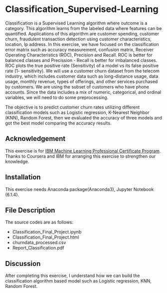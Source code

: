# Classification_Supervised-Learning

Classification is a Supervised Learning algorithm where outcome is a category. This algorithm learns from the labeled data where features can be quantified. Applications of this algorithm are customer spending, customer churn, fraudulent transaction detection using customer characteristics, location, Ip address. In this exercise, we have focused on the classification error matrix such as accuracy measurement, confusion matrix, Receiver Operating Characteristics (ROC), Precision and Recall. ROC is better for balanced classes and Precission - Recall is better for imbalanced classes. ROC plots the true positive rate (Sensitivity) of a model vs its false positive rate (1- sensitivity). 
We will use a customer churn dataset from the telecom industry, which includes customer data such as long-distance usage, data usage, monthly revenue, types of offerings, and other services purchased by customers. We are using the subset of customers who have phone accounts. Since the data includes a mix of numeric, categorical, and ordinal variables, we will need to do some preprocessing. 

The objective is to predict customer churn rates utilizing different classification models such as Logistic regression, K-Nearest Neighbor (KNN), Random Forest, then we evaluated the accuracy of three models and got the best model comparing the accuracy results.


## Acknowledgement
This exercise is for [IBM Machine Learning Professional Certificate Program](https://www.coursera.org/professional-certificates/ibm-machine-learning?).
Thanks to Coursera and IBM for arranging this exercise to strengthen our knowledge. 
## Installation
This exercise needs Anaconda package(Anaconda3), Jupyter Notebook (6.1.4).

## File Description
The source codes are as follows:
- Classification_Final_Project.ipynb
- Classification_Final_Project.html
- churndata_processed.csv
- Report_Classification.pdf

## Discussion
After completing this exercise, I understand how we can build the classification algorithm based model such as Logistic regression, KNN, Random Forest.
